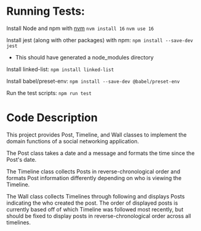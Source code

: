 # Running Tests:

Install Node and npm with [nvm](https://github.com/nvm-sh/nvm)
`nvm install 16`
`nvm use 16`

Install jest (along with other packages) with npm:
`npm install --save-dev jest`
 - This should have generated a node_modules directory

 Install linked-list:
 `npm install linked-list`

 Install babel/preset-env:
 `npm install --save-dev @babel/preset-env`

Run the test scripts:
`npm run test`


# Code Description

This project provides Post, Timeline, and Wall classes to implement the domain functions of a social networking application.

The Post class takes a date and a message and formats the time since the Post's date.

The Timeline class collects Posts in reverse-chronological order and formats Post information differently depending on who is viewing the Timeline.

The Wall class collects Timelines through following and displays Posts indicating the who created the post.  The order of displayed posts is currently based off of which Timeline was followed most recently, but should be fixed to display posts in reverse-chronological order across all timelines.

